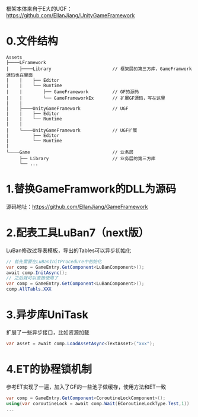 框架本体来自于E大的UGF：https://github.com/EllanJiang/UnityGameFramework

# 0.文件结构
```
Assets
├────LFramework
|    ├────Library                       // 框架层的第三方库，GameFramwork源码也在里面
|    |    ├── Editor      
|    |    └── Runtime
|    |        ├── GameFramework         // GF的源码
|    |        └── GameFrameworkEx       // 扩展GF源码，写在这里
|    |                   
|    ├────UnityGameFramework            // UGF
|    |    ├── Editor            
|    |    └── Runtime
|    |                
|    └────UnityGameFramework            // UGF扩展
|         ├── Editor      
|         └── Runtime
|
└────Game                               // 业务层
     ├── Library                        // 业务层的第三方库
     └── ...
```

# 1.替换GameFramwork的DLL为源码
源码地址：https://github.com/EllanJiang/GameFramework

# 2.配表工具LuBan7（next版）
LuBan修改过导表模板，导出的Tables可以异步初始化
```c#
// 首先需要在LuBanInitProcedure中初始化
var comp = GameEntry.GetComponent<LuBanComponent>();
await comp.InitAsync();
// 之后就可以直接使用了
var comp = GameEntry.GetComponent<LuBanComponent>();
comp.AllTabls.XXX
```

# 3.异步库UniTask
扩展了一些异步接口，比如资源加载
```c#
var asset = await comp.LoadAssetAsync<TextAsset>("xxx");
```

# 4.ET的协程锁机制
参考ET实现了一遍，加入了GF的一些池子做缓存，使用方法和ET一致
```c#
var comp = GameEntry.GetComponent<CoroutineLockComponent>();
using(var coroutineLock = await comp.Wait(ECoroutineLockType.Test,1))
...
```
